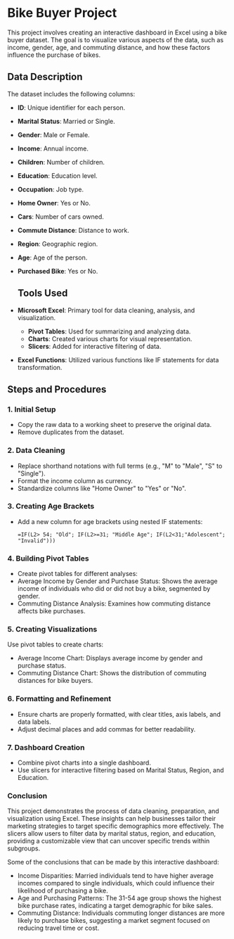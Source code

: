 # Bike Buyer Project

This project involves creating an interactive dashboard in Excel using a bike buyer dataset. The goal is to visualize various aspects of the data, such as income, gender, age, and commuting distance, and how these factors influence the purchase of bikes.

## Data Description
The dataset includes the following columns:
- **ID**: Unique identifier for each person.
- **Marital Status**: Married or Single.
- **Gender**: Male or Female.
- **Income**: Annual income.
- **Children**: Number of children.
- **Education**: Education level.
- **Occupation**: Job type.
- **Home Owner**: Yes or No.
- **Cars**: Number of cars owned.
- **Commute Distance**: Distance to work.
- **Region**: Geographic region.
- **Age**: Age of the person.
- **Purchased Bike**: Yes or No.

  ## Tools Used
- **Microsoft Excel**: Primary tool for data cleaning, analysis, and visualization.
  - **Pivot Tables**: Used for summarizing and analyzing data.
  - **Charts**: Created various charts for visual representation.
  - **Slicers**: Added for interactive filtering of data.
- **Excel Functions**: Utilized various functions like IF statements for data transformation.

## Steps and Procedures

### 1. Initial Setup
- Copy the raw data to a working sheet to preserve the original data.
- Remove duplicates from the dataset.

### 2. Data Cleaning
- Replace shorthand notations with full terms (e.g., "M" to "Male", "S" to "Single").
- Format the income column as currency.
- Standardize columns like "Home Owner" to "Yes" or "No".

### 3. Creating Age Brackets
- Add a new column for age brackets using nested IF statements:
  ```excel
  =IF(L2> 54; "Old"; IF(L2>=31; "Middle Age"; IF(L2<31;"Adolescent"; "Invalid")))

### 4. Building Pivot Tables
- Create pivot tables for different analyses:
- Average Income by Gender and Purchase Status: Shows the average income of individuals who did or did not buy a bike, segmented by gender.
- Commuting Distance Analysis: Examines how commuting distance affects bike purchases.

### 5. Creating Visualizations
 Use pivot tables to create charts:
- Average Income Chart: Displays average income by gender and purchase status.
- Commuting Distance Chart: Shows the distribution of commuting distances for bike buyers.

### 6. Formatting and Refinement
- Ensure charts are properly formatted, with clear titles, axis labels, and data labels.
- Adjust decimal places and add commas for better readability.

### 7. Dashboard Creation
- Combine pivot charts into a single dashboard.
- Use slicers for interactive filtering based on Marital Status, Region, and Education.

### Conclusion
This project demonstrates the process of data cleaning, preparation, and visualization using Excel. These insights can help businesses tailor their marketing strategies to target specific demographics more effectively. The slicers allow users to filter data by marital status, region, and education, providing a customizable view that can uncover specific trends within subgroups.

Some of the conclusions that can be made by this interactive dashboard:

- Income Disparities: Married individuals tend to have higher average incomes compared to single individuals, which could influence their likelihood of purchasing a bike.
- Age and Purchasing Patterns: The 31-54 age group shows the highest bike purchase rates, indicating a target demographic for bike sales.
- Commuting Distance: Individuals commuting longer distances are more likely to purchase bikes, suggesting a market segment focused on reducing travel time or cost.

